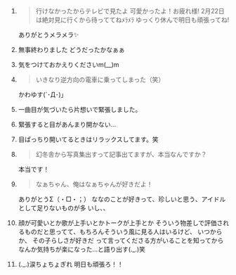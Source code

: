 1. > 行けなかったからテレビで見たよ 可愛かったよ！お疲れ様! 2月22日は絶対見に行くから待っててねﾒﾗﾒﾗ ゆっくり休んで明日も頑張ってね!

   ありがとうメラメラ✨

2. 無事終わりました どうだったかなぁぁ

3. 気をつけておかえりくださいm(__)m

4. > いきなり逆方向の電車に乗ってしまった（笑）

   かわゆす(´･Д･)」

5. 一曲目が気づいたら片想いで緊張しました。

6. 緊張すると目があんまり開かない…

7. 目ぱっちり開いてるときはリラックスしてます。笑

8. > 幻冬舎から写真集出すって記事出てますが、本当なんですか？

   本当です！

9. > なぁちゃん、俺はなぁちゃんが好きだよ！

   ありがとうΣ（・□・；） ななのことが好きって、珍しいと思う、アイドルとして足りないものが多 いし、、

10. 顔が可愛いとか歌が上手いとかトークが上手とか そういう物差しで評価されるものだと思ってて、もちろんそういう風に見る人はいるけど、 いつからか、 その子らしさが好きだ って言ってくださる方がいることを知ってから なんか気持ちが楽になった…と語り出す(._.)笑

11. (._.)涙ちょちょぎれ 明日も頑張ろ！！